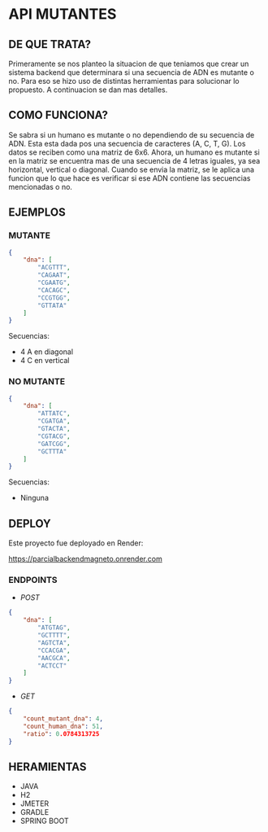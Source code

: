 <h1>API MUTANTES</h1>

<h2>DE QUE TRATA?</h2>
Primeramente se nos planteo la situacion de que teniamos que crear un sistema backend que determinara si una secuencia de ADN es mutante o no.
Para eso se hizo uso de distintas herramientas para solucionar lo propuesto. A continuacion se dan mas detalles.

<h2>COMO FUNCIONA?</h2>
Se sabra si un humano es mutante o no dependiendo de su secuencia de ADN. Esta esta dada pos una secuencia de caracteres (A, C, T, G).
Los datos se reciben como una matriz de 6x6.
Ahora, un humano es mutante si en la matriz se encuentra mas de una secuencia de 4 letras iguales, ya sea horizontal, vertical o diagonal.
Cuando se envia la matriz, se le aplica una funcion que lo que hace es verificar si ese ADN contiene las secuencias mencionadas o no.

<h2>EJEMPLOS</h2>
<h3>MUTANTE</h3>

```json
{
    "dna": [
        "ACGTTT",
        "CAGAAT",
        "CGAATG",
        "CACAGC",
        "CCGTGG",
        "GTTATA"
    ]
}
```

Secuencias: 
- 4 A en diagonal
- 4 C en vertical

<h3>NO MUTANTE</h3>

```json
{
    "dna": [
        "ATTATC",
        "CGATGA",
        "GTACTA",
        "CGTACG",
        "GATCGG",
        "GCTTTA"
    ]
}
```

Secuencias: 
- Ninguna

<h2>DEPLOY</h2>
Este proyecto fue deployado en Render:

https://parcialbackendmagneto.onrender.com

<h3>ENDPOINTS</h3>

- *POST*

```json
{
    "dna": [
        "ATGTAG",
        "GCTTTT",
        "AGTCTA",
        "CCACGA",
        "AACGCA",
        "ACTCCT"
    ]
}
```
- *GET*

```json
{
    "count_mutant_dna": 4,
    "count_human_dna": 51,
    "ratio": 0.0784313725
}
```

<h2>HERAMIENTAS</h2>
<ul>
    <li>JAVA</li>
    <li>H2</li>
    <li>JMETER</li>
    <li>GRADLE</li>
    <li>SPRING BOOT</li>
</ul>

